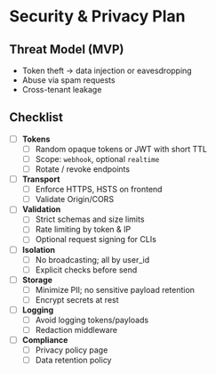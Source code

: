 # Security & Privacy Plan

## Threat Model (MVP)
- Token theft -> data injection or eavesdropping
- Abuse via spam requests
- Cross-tenant leakage

## Checklist
- [ ] __Tokens__
  - [ ] Random opaque tokens or JWT with short TTL
  - [ ] Scope: `webhook`, optional `realtime`
  - [ ] Rotate / revoke endpoints
- [ ] __Transport__
  - [ ] Enforce HTTPS, HSTS on frontend
  - [ ] Validate Origin/CORS
- [ ] __Validation__
  - [ ] Strict schemas and size limits
  - [ ] Rate limiting by token & IP
  - [ ] Optional request signing for CLIs
- [ ] __Isolation__
  - [ ] No broadcasting; all by user_id
  - [ ] Explicit checks before send
- [ ] __Storage__
  - [ ] Minimize PII; no sensitive payload retention
  - [ ] Encrypt secrets at rest
- [ ] __Logging__
  - [ ] Avoid logging tokens/payloads
  - [ ] Redaction middleware
- [ ] __Compliance__
  - [ ] Privacy policy page
  - [ ] Data retention policy
